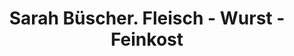 ---
title: "Sarah Büscher. Fleisch - Wurst - Feinkost"
url: /overath/sarah-buescher-fleisch-wurst-feinkost/
shop: Feinkost
---
